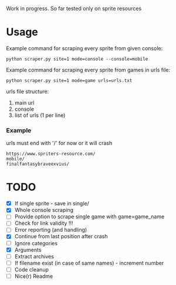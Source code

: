 Work in progress.
So far tested only on sprite resources

# Usage
Example command for scraping every sprite from given console: 
```console
python scraper.py site=1 mode=console --console=mobile
```
Example command for scraping every sprite from games in urls file: 
```console
python scraper.py site=1 mode=game urls=urls.txt
```
urls file structure:
1. main url
2. console
3. list of urls (1 per line)
### Example
urls must end with '/' for now or it will crash
```
https://www.spriters-resource.com/
mobile/
finalfantasybraveexvius/
```
# TODO
* [x] If single sprite - save in single/
* [x] Whole console scraping
* [ ] Provide option to scrape single game with game=game_name
* [ ] Check for link validity !!! 
* [ ] Error reporting (and handling)
* [x] Continue from last position after crash
* [ ] Ignore categories
* [x] Arguments
* [ ] Extract archives
* [ ] If filename exist (in case of same names) - increment number
* [ ] Code cleanup
* [ ] Nice(r) Readme
